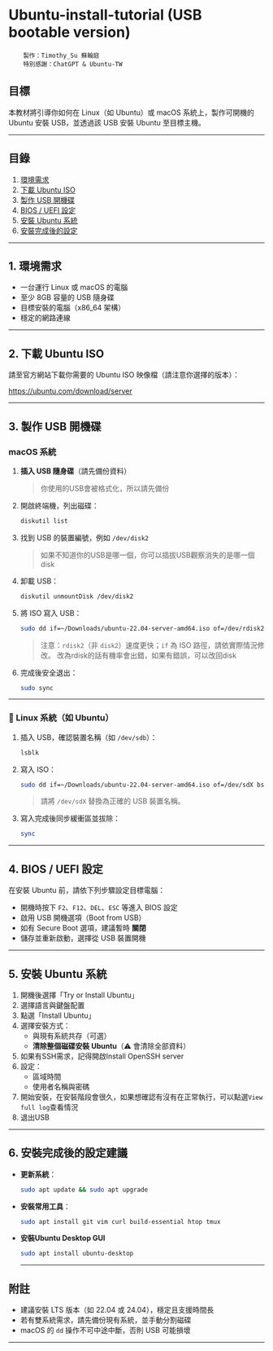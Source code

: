 # Ubuntu-install-tutorial (USB bootable version)

```
    製作：Timothy_Su 蘇翰庭
    特別感謝：ChatGPT & Ubuntu-TW
```

## 目標

本教材將引導你如何在 Linux（如 Ubuntu）或 macOS 系統上，製作可開機的 Ubuntu 安裝 USB，並透過該 USB 安裝 Ubuntu 至目標主機。

---

## 目錄

1. [環境需求](#1-環境需求)
2. [下載 Ubuntu ISO](#2-下載-Ubuntu-ISO)
3. [製作 USB 開機碟](#3-製作-USB-開機碟)
4. [BIOS / UEFI 設定](#4-BIOS-/-UEFI-設定)
5. [安裝 Ubuntu 系統](#5-安裝-Ubuntu-系統)
6. [安裝完成後的設定](#6-安裝完成後的設定)

---

## 1. 環境需求

- 一台運行 Linux 或 macOS 的電腦
- 至少 8GB 容量的 USB 隨身碟
- 目標安裝的電腦（x86_64 架構）
- 穩定的網路連線

---

## 2. 下載 Ubuntu ISO

請至官方網站下載你需要的 Ubuntu ISO 映像檔（請注意你選擇的版本）：

https://ubuntu.com/download/server

---

## 3. 製作 USB 開機碟

###  macOS 系統

1. **插入 USB 隨身碟**（請先備份資料）
    > 你使用的USB會被格式化，所以請先備份
2. 開啟終端機，列出磁碟：
   ```bash
   diskutil list
   ```
3. 找到 USB 的裝置編號，例如 `/dev/disk2`
    >  如果不知道你的USB是哪一個，你可以插拔USB觀察消失的是哪一個disk
4. 卸載 USB：
   ```bash
   diskutil unmountDisk /dev/disk2
   ```
5. 將 ISO 寫入 USB：
   ```bash
   sudo dd if=~/Downloads/ubuntu-22.04-server-amd64.iso of=/dev/rdisk2 bs=4m status=progress
   ```
   > 注意：`rdisk2`（非 `disk2`）速度更快；`if` 為 ISO 路徑，請依實際情況修改。
   > 改為rdisk的話有機率會出錯，如果有錯誤，可以改回disk

6. 完成後安全退出：
   ```bash
   sudo sync
   ```

---

### 📌 Linux 系統（如 Ubuntu）

1. 插入 USB，確認裝置名稱（如 `/dev/sdb`）：
   ```bash
   lsblk
   ```
2. 寫入 ISO：
   ```bash
   sudo dd if=~/Downloads/ubuntu-22.04-server-amd64.iso of=/dev/sdX bs=4M status=progress
   ```
   > 請將 `/dev/sdX` 替換為正確的 USB 裝置名稱。
3. 寫入完成後同步緩衝區並拔除：
   ```bash
   sync
   ```

---

## 4. BIOS / UEFI 設定

在安裝 Ubuntu 前，請依下列步驟設定目標電腦：

- 開機時按下 `F2`、`F12`、`DEL`、`ESC` 等進入 BIOS 設定
- 啟用 USB 開機選項（Boot from USB）
- 如有 Secure Boot 選項，建議暫時 **關閉**
- 儲存並重新啟動，選擇從 USB 裝置開機

---

## 5. 安裝 Ubuntu 系統

1. 開機後選擇「Try or Install Ubuntu」
2. 選擇語言與鍵盤配置
3. 點選「Install Ubuntu」
4. 選擇安裝方式：
   - 與現有系統共存（可選）
   - **清除整個磁碟安裝 Ubuntu**（⚠️ 會清除全部資料）
5. 如果有SSH需求，記得開啟Install OpenSSH server
6. 設定：
   - 區域時間
   - 使用者名稱與密碼
7. 開始安裝，在安裝階段會很久，如果想確認有沒有在正常執行，可以點選`View full log`查看情況
8. 退出USB

---

## 6. 安裝完成後的設定建議

- **更新系統**：
  ```bash
  sudo apt update && sudo apt upgrade
  ```
- **安裝常用工具**：
  ```bash
  sudo apt install git vim curl build-essential htop tmux
  ```
- **安裝Ubuntu Desktop GUI**
  ```bash
  sudo apt install ubuntu-desktop
  ```
  ---

## 附註

- 建議安裝 LTS 版本（如 22.04 或 24.04），穩定且支援時間長
- 若有雙系統需求，請先備份現有系統，並手動分割磁碟
- macOS 的 `dd` 操作不可中途中斷，否則 USB 可能損壞

---



